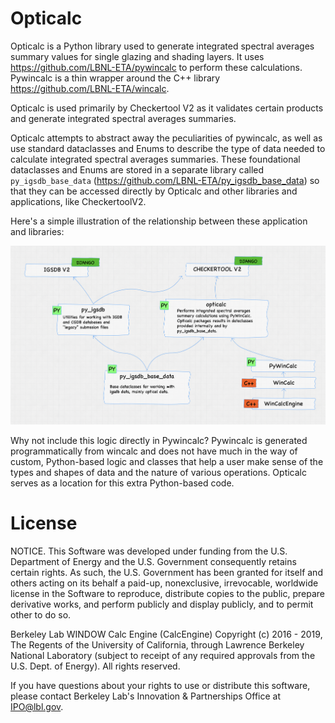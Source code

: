 # Opticalc

Opticalc is a Python library used to generate integrated spectral averages summary values for
single glazing and shading layers. It uses https://github.com/LBNL-ETA/pywincalc to perform these
calculations. Pywincalc is a thin wrapper around the C++ library https://github.com/LBNL-ETA/wincalc.

Opticalc is used primarily by Checkertool V2 as it validates certain products and generate integrated
spectral averages summaries.

Opticalc attempts to abstract away the peculiarities of pywincalc,
as well as use standard dataclasses and Enums to describe the type of data needed to calculate
integrated spectral averages summaries. These foundational dataclasses and Enums are stored in a separate library
called `py_igsdb_base_data` (https://github.com/LBNL-ETA/py_igsdb_base_data) so that they can be accessed directly 
by Opticalc and other libraries and applications, like CheckertoolV2.

Here's a simple illustration of the relationship between these application and libraries:

![Image of the relationship betweeo Optical and related python libraries](resources/library-diagram.png)

Why not include this logic directly in Pywincalc? Pywincalc is generated programmatically from wincalc and does
not have much in the way of custom, Python-based logic and classes that help a user make sense of the types and shapes
of data and the nature of various operations. Opticalc serves as a location for this extra Python-based code.

# License

NOTICE. This Software was developed under funding from the U.S. Department of Energy and the U.S. Government
consequently retains certain rights. As such, the U.S. Government has been granted for itself and others acting on its
behalf a paid-up, nonexclusive, irrevocable, worldwide license in the Software to reproduce, distribute copies to the
public, prepare derivative works, and perform publicly and display publicly, and to permit other to do so.

Berkeley Lab WINDOW Calc Engine (CalcEngine) Copyright (c) 2016 - 2019, The Regents of the University of California,
through Lawrence Berkeley National Laboratory (subject to receipt of any required approvals from the U.S. Dept. of
Energy). All rights reserved.

If you have questions about your rights to use or distribute this software, please contact Berkeley Lab's Innovation &
Partnerships Office at IPO@lbl.gov.
